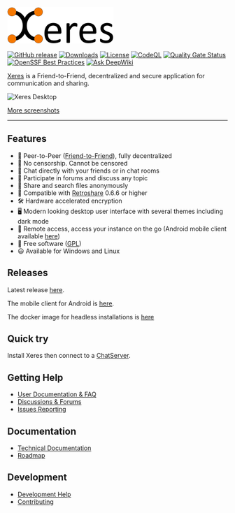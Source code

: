 [![Main site](docs/logo.png)](https://xeres.io)

[![GitHub release](https://img.shields.io/github/release/zapek/Xeres.svg?label=latest%20release)](https://github.com/zapek/Xeres/releases/latest)
[![Downloads](https://img.shields.io/github/downloads/zapek/Xeres/total)](https://github.com/zapek/Xeres/releases/latest)
[![License](https://img.shields.io/github/license/zapek/Xeres.svg?logo=gnu)](https://github.com/zapek/Xeres/blob/master/LICENSE)
[![CodeQL](https://github.com/zapek/Xeres/actions/workflows/analysis.yml/badge.svg)](https://github.com/zapek/Xeres/actions/workflows/analysis.yml)
[![Quality Gate Status](https://sonarcloud.io/api/project_badges/measure?project=zapek_Xeres&metric=alert_status)](https://sonarcloud.io/summary/new_code?id=zapek_Xeres)
[![OpenSSF Best Practices](https://www.bestpractices.dev/projects/9469/badge)](https://www.bestpractices.dev/projects/9469)
[![Ask DeepWiki](https://deepwiki.com/badge.svg)](https://deepwiki.com/zapek/Xeres)

[Xeres](https://xeres.io) is a Friend-to-Friend, decentralized and secure application for communication and sharing.

![Xeres Desktop](docs/screenshot-chat.jpg)

[More screenshots](https://xeres.io/screenshots/)

---

## Features

- 🤝 Peer-to-Peer ([Friend-to-Friend](https://en.wikipedia.org/wiki/Friend-to-friend)), fully decentralized
- 🚫 No censorship. Cannot be censored
- 💬 Chat directly with your friends or in chat rooms
- 📢 Participate in forums and discuss any topic
- 📂 Share and search files anonymously
- 👋 Compatible with [Retroshare](https://retroshare.cc) 0.6.6 or higher
- 🛠️ Hardware accelerated encryption
- 🖥️ Modern looking desktop user interface with several themes including dark mode
- 📶 Remote access, access your instance on the go (Android mobile client available [here](https://github.com/zapek/Xeres-Android))
- 📖 Free software ([GPL](https://www.gnu.org/licenses/quick-guide-gplv3.html))
- 😃 Available for Windows and Linux

## Releases

Latest release [here](https://github.com/zapek/Xeres/releases/latest).

The mobile client for Android is [here](https://github.com/zapek/Xeres-Android/releases/latest).

The docker image for headless installations is [here](https://hub.docker.com/r/zapek/xeres)

## Quick try

Install Xeres then connect to a [ChatServer](https://retroshare.ch).

## Getting Help

- [User Documentation & FAQ](https://xeres.io/docs/)
- [Discussions & Forums](https://github.com/zapek/Xeres/discussions)
- [Issues Reporting](https://github.com/zapek/Xeres/issues)

## Documentation

- [Technical Documentation](https://github.com/zapek/Xeres/wiki)
- [Roadmap](https://github.com/users/zapek/projects/4)

## Development

- [Development Help](https://github.com/zapek/Xeres/wiki#development)
- [Contributing](docs/contributing.md)

